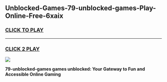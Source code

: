 
## Unblocked-Games-79-unblocked-games-Play-Online-Free-6xaix
<h3>
<a href="https://premium76.site?title=79-unblocked-games&ref=26A">CLICK TO PLAY</a></h3>
<hr>

<h3>
<a href="https://premium76.site?title=79-unblocked-games&ref=26A">CLICK 2 PLAY</a>
  
</h3>

<a href="https://premium76.site?title=79-unblocked-games&ref=26A"><img src="https://clearcache.store/games.png"></a>


**79-unblocked-games games unblocked: Your Gateway to Fun and Accessible Online Gaming**
